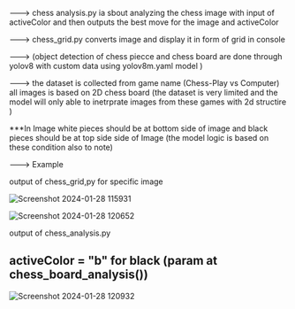 ---> chess analysis.py  ia sbout analyzing the chess image with input of activeColor and then outputs the best move for the image and activeColor

---> chess_grid.py converts image and display it in form of grid in console 

---> (object detection of chess piecce and chess board  are done through yolov8 with custom data using yolov8m.yaml model )


---> the dataset is collected from game name (Chess-Play vs Computer) all images is based on 2D chess board (the dataset is very limited and the model will only able to inetrprate images from these games with 2d structire )

***In Image white pieces should be at bottom side of image and black pieces should be at top side side of Image (the model logic is based on these condition also to note)



---> Example

output of chess_grid,py for specific image









![Screenshot 2024-01-28 115931](https://github.com/nis12ram/Chess_Analysis_Computer_vision/assets/145199311/7fb40bab-146f-41e2-a667-93be1a00ef5b)

![Screenshot 2024-01-28 120652](https://github.com/nis12ram/Chess_Analysis_Computer_vision/assets/145199311/0bc57d53-f799-45d6-b7ad-b490c4a35cdb)






output of chess_analysis.py

## activeColor = "b" for black (param at chess_board_analysis())





![Screenshot 2024-01-28 120932](https://github.com/nis12ram/Chess_Analysis_Computer_vision/assets/145199311/f96edaa4-ec3c-4ebd-91bd-e44303c4bb8d)
